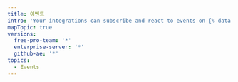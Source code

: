 ```yaml
---
title: 이벤트
intro: 'Your integrations can subscribe and react to events on {% data variables.product.prodname_dotcom %}.'
mapTopic: true
versions:
  free-pro-team: '*'
  enterprise-server: '*'
  github-ae: '*'
topics:
  - Events
---
```


